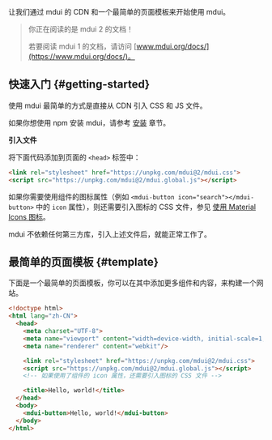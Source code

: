 让我们通过 mdui 的 CDN 和一个最简单的页面模板来开始使用 mdui。

> 你正在阅读的是 mdui 2 的文档！
>
> 若要阅读 mdui 1 的文档，请访问 [www.mdui.org/docs/](https://www.mdui.org/docs/)。

## 快速入门 {#getting-started}

使用 mdui 最简单的方式是直接从 CDN 引入 CSS 和 JS 文件。

如果你想使用 npm 安装 mdui，请参考 [安装](/zh-cn/docs/2/getting-started/installation) 章节。

**引入文件**

将下面代码添加到页面的 `<head>` 标签中：

```html
<link rel="stylesheet" href="https://unpkg.com/mdui@2/mdui.css">
<script src="https://unpkg.com/mdui@2/mdui.global.js"></script>
```

如果你需要使用组件的图标属性（例如 `<mdui-button icon="search"></mdui-button>` 中的 `icon` 属性），则还需要引入图标的 CSS 文件，参见 [使用 Material Icons 图标](/zh-cn/docs/2/components/icon#usage-material-icons)。

mdui 不依赖任何第三方库，引入上述文件后，就能正常工作了。

## 最简单的页面模板 {#template}

下面是一个最简单的页面模板，你可以在其中添加更多组件和内容，来构建一个网站。

```html
<!doctype html>
<html lang="zh-CN">
  <head>
    <meta charset="UTF-8">
    <meta name="viewport" content="width=device-width, initial-scale=1, maximum-scale=1, shrink-to-fit=no"/>
    <meta name="renderer" content="webkit"/>

    <link rel="stylesheet" href="https://unpkg.com/mdui@2/mdui.css">
    <script src="https://unpkg.com/mdui@2/mdui.global.js"></script>
    <!-- 如果使用了组件的 icon 属性，还需要引入图标的 CSS 文件 -->

    <title>Hello, world!</title>
  </head>
  <body>
    <mdui-button>Hello, world!</mdui-button>
  </body>
</html>
```

